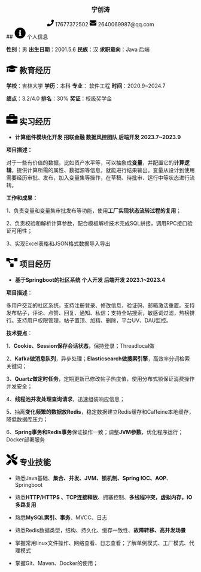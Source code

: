  <center>
     <h3>宁创涛</h3>
     <div>
         <span>
             <img src="assets/phone-solid.svg" width="18px">
             17677372502
             <img src="assets/envelope-solid.svg" width="18px">
             2640069987@qq.com
         </span>
     </div>
 </center>
 ## <img src="assets/info-circle-solid.svg" width="30px"  > 个人信息 

**性别**：男				   	**出生日期**：2001.5.6		**民族**：汉			 	   **求职意向**：Java 后端

## <img src="assets/graduation-cap-solid.svg" width="30px"  > 教育经历

**学校**：吉林大学		**学历**：本科				  		**专业**： 软件工程		**时间**：2020.9~2024.7

**绩点**：3.2/4.0	 	  	**排名**：30%					   	**奖证**：校级奖学金

## <img src="assets/briefcase-solid.svg" width="30px"  > 实习经历

+ **计算组件模块化开发**		**招联金融	数据风控团队		后端开发		2023.7~2023.9**

**项目描述：**

​		对于一些有价值的数据，比如资产水平等，可以抽象成**变量**，并配置它的**计算逻辑**，提供计算所需的属性、数据源等信息，就能进行结果输出。变量从设计到使用需要经历审批、发布，加入变量集等操作，在草稿、待批审、运行中等状态进行流转。

**工作和成果：**

1、负责变量和变量集审批发布等功能，使用**工厂实现状态流转过程的复用**；

2、负责校验和解析计算参数，配合模板解析技术完成SQL拼接，调用RPC接口验证可用性；

3、实现Excel表格和JSON格式数据导入导出

## <img src="assets/project-diagram-solid.svg" width="30px"  > 项目经历

+ **基于Springboot的社区系统**		**个人开发		后端开发		2023.1~2023.4**

**项目描述：**

​		多用户交互的社区系统，支持注册登录、修改信息，验证码、邮箱激活重置。支持发布帖子，评论、点赞、回复、通知、私信；支持全站搜索，敏感词过滤，热榜排行。支持用户权限管理，帖子置顶、加精、删除，平台UV、DAU监控。

**技术要点**：

1、**Cookie、Session保存会话状态**，保持登录；Threadlocal做

2、**Kafka做消息队列**，异步处理；**Elasticsearch做搜索引擎**，高效率分词检索关键词；

3、**Quartz做定时任务**，定期更新已修改帖子热度值，使用分布式锁保证消费操作并发安全；

4、**线程池并发处理查询请求**，迅速组装响应信息；

5、抽离**变化频繁的数据放Redis**，稳定数据建立Redis缓存和Caffeine本地缓存，降低数据库压力；

6、**Spring事务和Redis事务**保证操作一致；调整**JVM参数**，优化程序运行；Docker部署服务

## <img src="assets/tools-solid.svg" width="30px"  > 专业技能

+ 熟悉Java基础、**集合、并发、JVM、锁机制、Spring IOC、AOP**、Springboot

+ 熟悉**HTTP/HTTPS 、TCP连接释放**、拥塞控制、**多线程冲突，虚拟内存，IO多路复用**

+ 熟悉**MySQL索引、事务**、MVCC、日志
+ 熟悉Redis数据类型，结构、持久化、缓存一致性、**故障转移、高并发场景**

+ 掌握常用linux文件操作、网络查看、日志查看；了解单例模式、工厂模式、代理模式

+ 掌握Git、Maven、Docker的使用；